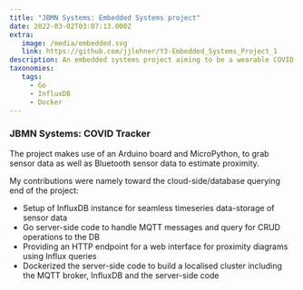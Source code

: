 ```yaml
---
title: "JBMN Systems: Embedded Systems project"
date: 2022-03-02T03:07:13.000Z
extra:
   image: /media/embedded.svg
   link: https://github.com/jjlehner/Y3-Embedded_Systems_Project_1
description: An embedded systems project aiming to be a wearable COVID tracker
taxonomies:
   tags:
     - Go
     - InfluxDB
     - Docker
---
```

### JBMN Systems: COVID Tracker

The project makes use of an Arduino board and MicroPython, to grab sensor data as well as Bluetooth sensor data to estimate proximity.

My contributions were namely toward the cloud-side/database querying end of the project:

* Setup of InfluxDB instance for seamless timeseries data-storage of sensor data
* Go server-side code to handle MQTT messages and query for CRUD operations to the DB
* Providing an HTTP endpoint for a web interface for proximity diagrams using Influx queries
* Dockerized the server-side code to build a localised cluster including the MQTT broker, InfluxDB and the server-side code
